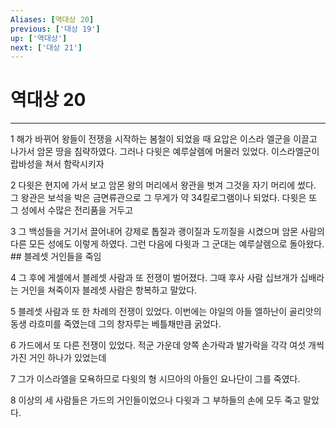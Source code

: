 ```yaml
---
Aliases: [역대상 20]
previous: ['대상 19']
up: ['역대상']
next: ['대상 21']
---
```

# 역대상 20

***


1 해가 바뀌어 왕들이 전쟁을 시작하는 봄철이 되었을 때 요압은 이스라 엘군을 이끌고 나가서 암몬 땅을 침략하였다. 그러나 다윗은 예루살렘에 머물러 있었다. 이스라엘군이 랍바성을 쳐서 함락시키자 

2 다윗은 현지에 가서 보고 암몬 왕의 머리에서 왕관을 벗겨 그것을 자기 머리에 썼다. 그 왕관은 보석을 박은 금면류관으로 그 무게가 약 34킬로그램이나 되었다. 다윗은 또 그 성에서 수많은 전리품을 거두고 

3 그 백성들을 거기서 끌어내어 강제로 톱질과 괭이질과 도끼질을 시켰으며 암몬 사람의 다른 모든 성에도 이렇게 하였다. 그런 다음에 다윗과 그 군대는 예루살렘으로 돌아왔다. ## 블레셋 거인들을 죽임 

4 그 후에 게셀에서 블레셋 사람과 또 전쟁이 벌어졌다. 그때 후사 사람 십브개가 십배라는 거인을 쳐죽이자 블레셋 사람은 항복하고 말았다. 

5 블레셋 사람과 또 한 차례의 전쟁이 있었다. 이번에는 야일의 아들 엘하난이 골리앗의 동생 라흐미를 죽였는데 그의 창자루는 베틀채만큼 굵었다. 

6 가드에서 또 다른 전쟁이 있었다. 적군 가운데 양쪽 손가락과 발가락을 각각 여섯 개씩 가진 거인 하나가 있었는데 

7 그가 이스라엘을 모욕하므로 다윗의 형 시므아의 아들인 요나단이 그를 죽였다. 

8 이상의 세 사람들은 가드의 거인들이었으나 다윗과 그 부하들의 손에 모두 죽고 말았다.

